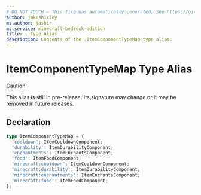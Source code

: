```yaml
---
# DO NOT TOUCH — This file was automatically generated. See https://github.com/mojang/minecraftapidocsgenerator to modify descriptions, examples, etc.
author: jakeshirley
ms.author: jashir
ms.service: minecraft-bedrock-edition
title: . Type Alias
description: Contents of the .ItemComponentTypeMap type alias.
---
```

# ItemComponentTypeMap Type Alias

> [!CAUTION]
> This alias is still in pre-release.  Its signature may change or it may be removed in future releases.

## Declaration
```ts
type ItemComponentTypeMap = {
  'cooldown': ItemCooldownComponent;
  'durability': ItemDurabilityComponent;
  'enchantments': ItemEnchantsComponent;
  'food': ItemFoodComponent;
  'minecraft:cooldown': ItemCooldownComponent;
  'minecraft:durability': ItemDurabilityComponent;
  'minecraft:enchantments': ItemEnchantsComponent;
  'minecraft:food': ItemFoodComponent;
};
```
